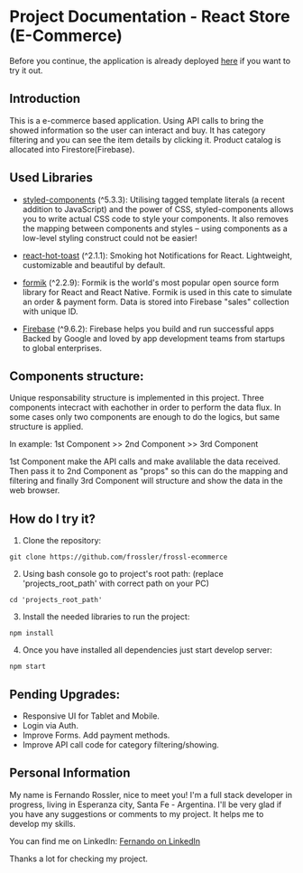 # Project Documentation - React Store (E-Commerce)

Before you continue, the application is already deployed [here](https://react-store-frossler.netlify.app) if you want to try it out.

## Introduction

This is a e-commerce based application. Using API calls to bring the showed information so the user can interact and buy. It has category filtering and you can see the item details by clicking it. Product catalog is allocated into Firestore(Firebase). 

## Used Libraries
* [styled-components](https://styled-components.com/) (^5.3.3): Utilising tagged template literals (a recent addition to JavaScript) and the power of CSS, styled-components allows you to write actual CSS code to style your components. It also removes the mapping between components and styles – using components as a low-level styling construct could not be easier!

* [react-hot-toast](https://react-hot-toast.com/) (^2.1.1): Smoking hot Notifications for React. Lightweight, customizable and beautiful by default.

* [formik](https://formik.org/) (^2.2.9): Formik is the world's most popular open source form library for React and React Native. Formik is used in this cate to simulate an order & payment form. Data is stored into Firebase "sales" collection with unique ID. 

* [Firebase](https://firebase.google.com/) (^9.6.2): Firebase helps you build and run successful apps Backed by Google and loved by app development teams from startups to global enterprises.

## Components structure:
Unique responsability structure is implemented in this project. Three components intecract with eachother in order to perform the data flux. In some cases only two components are enough to do the logics, but same structure is applied. 

In example: 1st Component >> 2nd Component >> 3rd Component

1st Component make the API calls and make avalilable the data received. Then pass it to 2nd Component as "props" so this can do the mapping and filtering and finally 3rd Component will structure and show the data in the web browser. 

## How do I try it?
1. Clone the repository:
```
git clone https://github.com/frossler/frossl-ecommerce
```
2. Using bash console go to project's root path: (replace 'projects_root_path' with correct path on your PC)
```
cd 'projects_root_path'
```
3. Install the needed libraries to run the project:
```
npm install
```
4. Once you have installed all dependencies just start develop server: 
```
npm start
```

## Pending Upgrades:

* Responsive UI for Tablet and Mobile. 
* Login via Auth.
* Improve Forms. Add payment methods. 
* Improve API call code for category filtering/showing. 

## Personal Information

My name is Fernando Rossler, nice to meet you! 
I'm a full stack developer in progress, living in Esperanza city, Santa Fe - Argentina. 
I'll be very glad if you have any suggestions or comments to my project. It helps me to develop my skills. 

You can find me on LinkedIn: [Fernando on LinkedIn](https://www.linkedin.com/in/fer-rossler-344405215/)

Thanks a lot for checking my project. 

